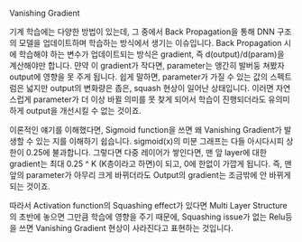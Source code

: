 Vanishing Gradient

기계 학습에는 다양한 방법이 있는데, 그 중에서 Back Propagation을 통해 DNN 구조의 모델을 업데이트하며 학습하는 방식에서 생기는 이슈입니다.
Back Propagation 시에 학습해야 하는 변수가 업데이트되는 방식은 gradient, 즉 d(output)/d(param)을 계산해야만 합니다. 먄약 이 gradient가 작다면, parameter는 앵간히 발버둥 쳐봤자 output에 영향을 못 주게 됩니다.
쉽게 말하면, parameter가 가질 수 있는 값의 스펙트럼은 넓지만 output의 변화량은 좁은, squash 현상이 일어난 상태입니다.
이러면 자연스럽게 parameter가 더 이상 바뀔 의미를 못 찾게 되어서 학습이 진행되더라도 유의미하게 output을 개선시킬 수 없는 것이죠.

이론적인 얘기를 이해했다면, Sigmoid function을 쓰면 왜 Vanishing Gradient가 발생할 수 있는 지를 이해하기 쉽습니다. sigmoid(x)의 미분 그래프는 다들 아시다시피 상한이 0.25에 불과합니다. 그렇다면 다중 레이어가 쌓인다면, 맨 앞 layer에 대한 gradient는 최대 0.25 ^ K (K층이라고 하면)이 되고, 0에 한없이 가깝게 됩니다. 즉, 맨 앞의 parameter가 아무리 크게 바뀌더라도 Output의 gradient는 조금밖에 안 바뀌게 되는 것이죠.

따라서 Activation function의 Squashing effect가 있다면 Multi Layer Structure의 초반에 놓으면 그만큼 학습에 영향을 주기 때문에, Squashing issue가 없는 Relu등을 쓰면 Vanishing Gradient 현상이 사라진다고 표현하는 것입니다.
